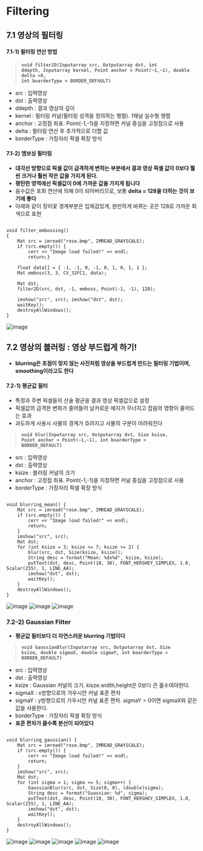 Filtering
================
## 7.1 영상의 필터링
#### 7.1-1) 필터링 연산 방법
> <code>**void filter2D(Inputarray src, Outputarray dst, int ddepth, Inputarray kernel, Point anchor = Point(-1,-1), double delta =0, int boarderType = BORDER_DEFAULT)**</code>
  * src : 입력영상
  * dst : 출력영상
  * ddepth : 결과 영상의 깊이
  * kernel : 필터링 커널(필터링 성격을 정의하는 행렬). 1채널 실수형 행렬
  * anchor : 고정점 좌표. Point(-1,-1)을 지정하면 커널 중심을 고정점으로 사용
  * delta : 필터링 연산 후 추가적으로 더할 값
  * borderType : 가장자리 픽셀 확장 방식
#### 7.1-2) 엠보싱 필터링
* **대각선 방향으로 픽셀 값이 급격하게 변하는 부분에서 결과 영상 픽셀 값이 0보다 훨씬 크거나 훨씬 작은 값을 가지게 된다.**
* **평탄한 영역에선 픽셀값이 0에 가까운 값을 가지게 됩니다**
* 음수값은 포화 연산에 의해 0이 되어버리므로, 보통 **delta = 128을 더하는 것이 보기에 좋다**
* 아래와 같이 장미꽃 경계부분은 입체감있게, 완만하게 바뀌는 곳은 128로 가까운 회색으로 표현
<pre><code>
void filter_embossing()
{
	Mat src = imread("rose.bmp", IMREAD_GRAYSCALE);
	if (src.empty()) {
		cerr << "Image load failed!" << endl;
		return;}

	float data[] = { -1, -1, 0, -1, 0, 1, 0, 1, 1 };
	Mat emboss(3, 3, CV_32FC1, data);

	Mat dst;
	filter2D(src, dst, -1, emboss, Point(-1, -1), 128);

	imshow("src", src);	imshow("dst", dst);
	waitKey();
	destroyAllWindows();
}</code></pre>
![image](https://user-images.githubusercontent.com/50229148/107510240-00cd3d00-6be7-11eb-9bca-73f74803eba4.png)
## 7.2 영상의 블러링 : 영상 부드럽게 하기!
* **blurring은 초점이 맞지 않는 사진처럼 영상을 부드럽게 만드는 필터링 기법이며, smoothing이라고도 한다**
#### 7.2-1) 평균값 필터
* 특정과 주변 픽셀들의 산술 평균을 결과 영상 픽셀값으로 설정
* 픽셀값의 급격한 변화가 줄어들어 날카로운 에지가 무너지고 잡음의 영향이 줄어드는 효과
* 과도하게 사용시 사물의 경계가 흐려지고 사물의 구분이 어려워진다
> <code>**void blur(Inputarray src, Outputarray dst, Size ksize, Point anchor = Point(-1,-1), int boarderType = BORDER_DEFAULT)</code>**
  * src : 입력영상
  * dst : 출력영상
  * ksize : 블러링 커널의 크기
  * anchor : 고정점 좌표. Point(-1,-1)을 지정하면 커널 중심을 고정점으로 사용
  * borderType : 가장자리 픽셀 확장 방식
<pre><code>
void blurring_mean() {
	Mat src = imread("rose.bmp", IMREAD_GRAYSCALE);
	if (src.empty()) {
		cerr << "Image load failed!" << endl;
		return;
	}
	imshow("src", src);
	Mat dst;
	for (int ksize = 3; ksize <= 7; ksize += 2) {
		blur(src, dst, Size(ksize, ksize));
		String desc = format("Mean: %dx%d", ksize, ksize);
		putText(dst, desc, Point(10, 30), FONT_HERSHEY_SIMPLEX, 1.0, Scalar(255), 1, LINE_AA);
		imshow("dst", dst);
		waitKey();
	}
	destroyAllWindows();
}</code></pre>
![image](https://user-images.githubusercontent.com/50229148/107512328-04ae8e80-6bea-11eb-9c6f-6f38939cfe40.png)
![image](https://user-images.githubusercontent.com/50229148/107512352-0f692380-6bea-11eb-83a8-18ef36fd2a12.png)
![image](https://user-images.githubusercontent.com/50229148/107512376-17c15e80-6bea-11eb-9a80-87385897c025.png)
### 7.2-2) Gaussian Filter
* **평균값 필터보다 더 자연스러운 blurring 기법이다**
> <code>**void GaussianBlur(Inputarray src, Outputarray dst, Size ksize, double sigmaX, double sigmaY, int boarderType = BORDER_DEFAULT)</code>**
  * src : 입력영상
  * dst : 출력영상
  * ksize : Gaussian 커널의 크기. kisze.width,height은 0보다 큰 홀수여야한다. 
  * sigmaX : x방향으로의 가우시안 커널 표준 편차
  * sigmaY : y방향으로의 가우시안 커널 표준 편차. sigmaY = 0이면 sigmaX와 같은 값을 사용한다.
  * borderType : 가장자리 픽셀 확장 방식
  * **표준 편차가 클수록 분산이 되어있다**
<pre><code>
void blurring_gaussian() {
	Mat src = imread("rose.bmp", IMREAD_GRAYSCALE);
	if (src.empty()) {
		cerr << "Image load failed!" << endl;
		return;
	}
	imshow("src", src);
	Mat dst;
	for (int sigma = 1; sigma <= 5; sigma++) {
		GaussianBlur(src, dst, Size(0, 0), (double)sigma);
		String desc = format("Guassian: %d", sigma);
		putText(dst, desc, Point(10, 30), FONT_HERSHEY_SIMPLEX, 1.0, Scalar(255), 1, LINE_AA);
		imshow("dst", dst);
		waitKey();
	}
	destroyAllWindows();
}</code></pre>
![image](https://user-images.githubusercontent.com/50229148/107513745-00837080-6bec-11eb-92e4-e83fd992ac4d.png)
![image](https://user-images.githubusercontent.com/50229148/107513774-0f6a2300-6bec-11eb-9a16-d7d6f1087ed2.png)
![image](https://user-images.githubusercontent.com/50229148/107513804-1c871200-6bec-11eb-94e2-278de1fba85d.png)
![image](https://user-images.githubusercontent.com/50229148/107513825-26107a00-6bec-11eb-9136-6d139fe23f68.png)
![image](https://user-images.githubusercontent.com/50229148/107513854-2f99e200-6bec-11eb-8240-7f5e1d8bbb40.png)
